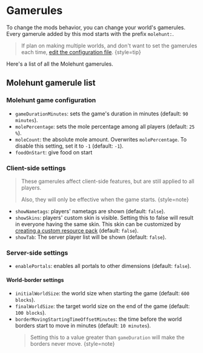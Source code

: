 # Gamerules

To change the mods behavior, you can change your world's gamerules. Every gamerule added 
by this mod starts with the prefix `molehunt:`.

> If plan on making multiple worlds, and don't want to set the gamerules each time,
> [edit the configuration file](config-file.md).
{style=tip}

Here's a list of all the Molehunt gamerules.

## Molehunt gamerule list

### Molehunt game configuration

- `gameDurationMinutes`: sets the game's duration in minutes (default: `90 minutes`).
- `molePercentage`: sets the mole percentage among all players (default: `25 %`).
- `moleCount`: the absolute mole amount. Overwrites `molePercentage`. To disable 
  this setting, set it to `-1` (default: `-1`). 
- `foodOnStart`: give food on start

### Client-side settings

> These gamerules affect client-side features, but are still applied to all players.
> 
> Also, they will only be effective when the game starts.
{style=note}

- `showNametags`: players' nametags are shown (default: `false`).
- `showSkins`: players' custom skin is visible. Setting this to false will
  result in everyone having the same skin. This skin can be customized by [creating
  a custom resource pack](resource-pack.md) (default: `false`).
- `showTab`: The server player list will be shown (default: `false`).

### Server-side settings

- `enablePortals`: enables all portals to other dimensions (default: `false`).

#### World-border settings

- `initialWorldSize`: the world size when starting the game (default: `600 blocks`).
- `finalWorldSize`: the target world size on the end of the game (default: `100 blocks`).
- `borderMovingStartingTimeOffsetMinutes`: the time before the world borders start to move in minutes (default: `10 minutes`).
  > Setting this to a value greater than `gameDuration` will make the borders never move.
  {style=note}

